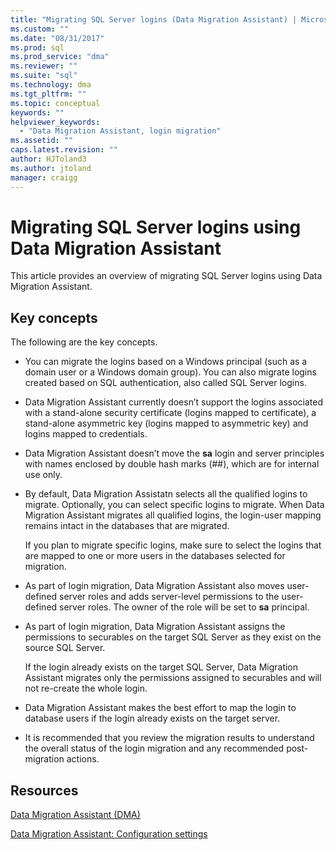 ```yaml
---
title: "Migrating SQL Server logins (Data Migration Assistant) | Microsoft Docs"
ms.custom: ""
ms.date: "08/31/2017"
ms.prod: sql
ms.prod_service: "dma"
ms.reviewer: ""
ms.suite: "sql"
ms.technology: dma
ms.tgt_pltfrm: ""
ms.topic: conceptual
keywords: ""
helpviewer_keywords: 
  - "Data Migration Assistant, login migration"
ms.assetid: ""
caps.latest.revision: ""
author: HJToland3
ms.author: jtoland
manager: craigg
---
```


# Migrating SQL Server logins using Data Migration Assistant

This article provides an overview of migrating SQL Server logins using Data Migration Assistant. 

## Key concepts
The following are the key concepts.

- You can migrate the logins based on a Windows principal (such as a domain user or a Windows domain group). You can also migrate logins created based on SQL authentication, also called SQL Server logins.

- Data Migration Assistant currently doesn’t support the logins associated with a stand-alone security certificate (logins mapped to certificate), a stand-alone asymmetric key (logins mapped to asymmetric key) and logins mapped to credentials.

- Data Migration Assistant doesn’t move the **sa** login and server principles with names enclosed by double hash marks (\#\#), which are for internal use only.

- By default, Data Migration Assistatn selects all the qualified logins to migrate. Optionally, you can select specific logins to migrate. When Data Migration Assistant migrates all qualified logins, the login-user mapping remains intact in the databases that are migrated. 

  If you plan to migrate specific logins, make sure to select the logins that are mapped to one or more users in the databases selected for migration.

- As part of login migration, Data Migration Assistant also moves user-defined server roles and adds server-level permissions to the user-defined server roles. The owner of the role will be set to **sa** principal.

- As part of login migration, Data Migration Assistant assigns the permissions to securables on the target SQL Server as they exist on the source SQL Server. 

  If the login already exists on the target SQL Server, Data Migration Assistant migrates only the permissions assigned to securables and will not re-create the whole login.

- Data Migration Assistant makes the best effort to map the login to database users if the login already exists on the target server.

- It is recommended that you review the migration results to understand the overall status of the login migration and any recommended post-migration actions.

## Resources

[Data Migration Assistant (DMA)](../dma/dma-overview.md)

[Data Migration Assistant: Configuration settings](../dma/dma-configurationsettings.md)

